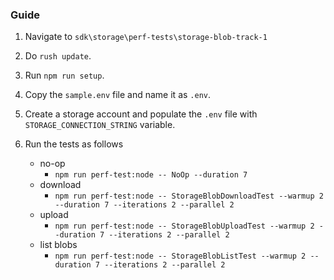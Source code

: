 ### Guide

1. Navigate to `sdk\storage\perf-tests\storage-blob-track-1`
2. Do `rush update`.
3. Run `npm run setup`.
4. Copy the `sample.env` file and name it as `.env`.
5. Create a storage account and populate the `.env` file with `STORAGE_CONNECTION_STRING` variable.
6. Run the tests as follows

   - no-op
     - `npm run perf-test:node -- NoOp --duration 7`
   - download
     - `npm run perf-test:node -- StorageBlobDownloadTest --warmup 2 --duration 7 --iterations 2 --parallel 2`
   - upload
     - `npm run perf-test:node -- StorageBlobUploadTest --warmup 2 --duration 7 --iterations 2 --parallel 2`
   - list blobs
     - `npm run perf-test:node -- StorageBlobListTest --warmup 2 --duration 7 --iterations 2 --parallel 2`
